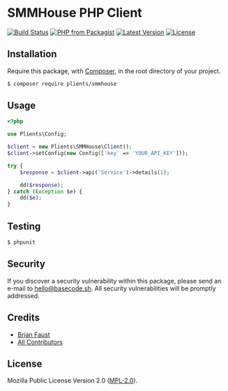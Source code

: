 # SMMHouse PHP Client

[![Build Status](https://img.shields.io/travis/plients/SMMHouse-PHP-Client/master.svg?style=flat-square)](https://travis-ci.org/plients/SMMHouse-PHP-Client)
[![PHP from Packagist](https://img.shields.io/packagist/php-v/plients/smmhouse.svg?style=flat-square)]()
[![Latest Version](https://img.shields.io/github/release/plients/SMMHouse-PHP-Client.svg?style=flat-square)](https://github.com/plients/SMMHouse-PHP-Client/releases)
[![License](https://img.shields.io/packagist/l/plients/SMMHouse-PHP-Client.svg?style=flat-square)](https://packagist.org/packages/plients/SMMHouse-PHP-Client)

## Installation

Require this package, with [Composer](https://getcomposer.org/), in the root directory of your project.

``` bash
$ composer require plients/smmhouse
```

## Usage

``` php
<?php

use Plients\Config;

$client = new Plients\SMMHouse\Client();
$client->setConfig(new Config(['key' => 'YOUR_API_KEY']));

try {
    $response = $client->api('Service')->details(1);

    dd($response);
} catch (Exception $e) {
    dd($e);
}
```

## Testing

``` bash
$ phpunit
```

## Security

If you discover a security vulnerability within this package, please send an e-mail to hello@basecode.sh. All security vulnerabilities will be promptly addressed.

## Credits

- [Brian Faust](https://github.com/faustbrian)
- [All Contributors](../../contributors)

## License

Mozilla Public License Version 2.0 ([MPL-2.0](./LICENSE)).
